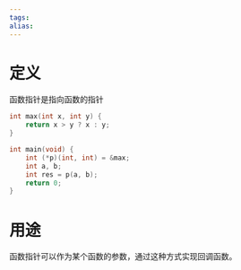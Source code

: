 ```yaml
---
tags: 
alias:
---
```


# 定义
函数指针是指向函数的指针

```c
int max(int x, int y) {
	return x > y ? x : y;
}

int main(void) {
	int (*p)(int, int) = &max;
	int a, b;
	int res = p(a, b);
	return 0;
}
```

# 用途
函数指针可以作为某个函数的参数，通过这种方式实现回调函数。






